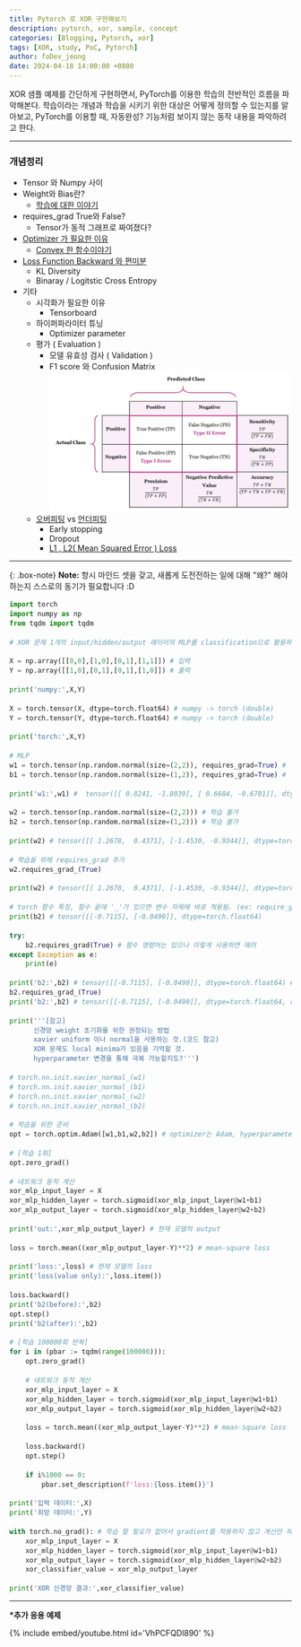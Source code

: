 ```yaml
---
title: Pytorch 로 XOR 구현해보기
description: pytorch, xor, sample, concept
categories: [Blogging, Pytorch, xor]
tags: [XOR, study, PoC, Pytorch]
author: foDev_jeong
date: 2024-04-18 14:00:00 +0800
---
```


XOR 샘플 예제를 간단하게 구현하면서, PyTorch를 이용한 학습의 전반적인 흐름을 파악해본다. 학습이라는 개념과 학습을 시키기 위한 대상은 어떻게 정의할 수 있는지를 알아보고, PyTorch를 이용할 때, 자동완성? 기능처럼 보이지 않는 동작 내용을 파악하려고 한다. 

* * *

<h3>개념정리</h3>

+ Tensor 와 Numpy 사이
+ Weight와 Bias란?
  + [학습에 대한 이야기](https://github.com/akillness/dlopt/blob/master/notebooks/CH04.ipynb)
+ requires_grad True와 False? 
  + Tensor가 동적 그래프로 짜여졌다?
+ [Optimizer 가 필요한 이유](https://github.com/akillness/dlopt/blob/master/notebooks/CH07.ipynb)
  + [Convex 한 함수이야기](https://github.com/akillness/dlopt/blob/master/notebooks/CH06.ipynb)
+ [Loss Function Backward 와 편미분](https://github.com/akillness/dlopt/blob/master/notebooks/CH08.ipynb)
  + KL Diversity
  + Binaray / Logitstic Cross Entropy 
+ 기타
  + 시각화가 필요한 이유
    + Tensorboard
  + 하이퍼파라미터 튜닝
    + Optimizer parameter
  + 평가 ( Evaluation )
    + 모델 유효성 검사 ( Validation )
    + F1 score 와 Confusion Matrix
![Confusion Matrix](/assets/img/xor/confusion_matrix.png)
  + [오버피팅](https://github.com/akillness/dlopt/blob/master/notebooks/CH14.ipynb) vs [언더피팅](https://github.com/akillness/dlopt/blob/master/notebooks/CH13.ipynb)
    + Early stopping
    + Dropout
    + [L1 , L2( Mean Squared Error ) Loss](https://github.com/akillness/dlopt/blob/master/notebooks/CH05.ipynb)

* * * 

{: .box-note}
**Note:** 항시 마인드 셋을 갖고, 새롭게 도전전하는 일에 대해 "왜?" 해야하는지 스스로의 동기가 필요합니다 :D

~~~py
import torch
import numpy as np
from tqdm import tqdm

# XOR 문제 1개의 input/hidden/output 레이어의 MLP를 classification으로 활용하여 XOR 문제를 푼다

X = np.array([[0,0],[1,0],[0,1],[1,1]]) # 입력
Y = np.array([[1,0],[0,1],[0,1],[1,0]]) # 출력

print('numpy:',X,Y)

X = torch.tensor(X, dtype=torch.float64) # numpy -> torch (double)
Y = torch.tensor(Y, dtype=torch.float64) # numpy -> torch (double)

print('torch:',X,Y)

# MLP
w1 = torch.tensor(np.random.normal(size=(2,2)), requires_grad=True) # 학습을 위해 requires_grad 옵션 추가
b1 = torch.tensor(np.random.normal(size=(1,2)), requires_grad=True) # 학습을 위해 requires_grad 옵션 추가

print('w1:',w1) #  tensor([[ 0.8241, -1.8039], [ 0.6684, -0.6701]], dtype=torch.float64, requires_grad=True)

w2 = torch.tensor(np.random.normal(size=(2,2))) # 학습 불가
b2 = torch.tensor(np.random.normal(size=(1,2))) # 학습 불가

print(w2) # tensor([[ 1.2678,  0.4371], [-1.4530, -0.9344]], dtype=torch.float64) # require_grad가 없음

# 학습을 위해 requires_grad 추가
w2.requires_grad_(True)

print(w2) # tensor([[ 1.2678,  0.4371], [-1.4530, -0.9344]], dtype=torch.float64, requires_grad=True) # requires_grad가 있음

# torch 함수 특징, 함수 끝에 '_'가 있으면 변수 자체에 바로 적용됨. (ex: require_grad, require_grad_)
print(b2) # tensor([[-0.7115], [-0.0490]], dtype=torch.float64)

try:
    b2.requires_grad(True) # 함수 명령어는 있으나 이렇게 사용하면 에러
except Exception as e:
    print(e)

print('b2:',b2) # tensor([[-0.7115], [-0.0490]], dtype=torch.float64) # 아직 적용 안됨
b2.requires_grad_(True)
print('b2:',b2) # tensor([[-0.7115], [-0.0490]], dtype=torch.float64, requires_grad=True) # 적용 됨

print('''[참고]
      신경망 weight 초기화를 위한 권장되는 방법
      xavier uniform 이나 normal을 사용하는 것.(코드 참고)
      XOR 문제도 local minima가 있음을 기억할 것.
      hyperparameter 변경을 통해 극복 가능할지도?''')

# torch.nn.init.xavier_normal_(w1)
# torch.nn.init.xavier_normal_(b1)
# torch.nn.init.xavier_normal_(w2)
# torch.nn.init.xavier_normal_(b2)

# 학습을 위한 준비
opt = torch.optim.Adam([w1,b1,w2,b2]) # optimizer는 Adam, hyperparameter는 임의 입력이 가능하지만, 일단 default값 사용 (learning rate:0.001, beta = (0.9, 0.999), eps=1e-8)

# [학습 1회]
opt.zero_grad()

# 네트워크 동적 계산
xor_mlp_input_layer = X
xor_mlp_hidden_layer = torch.sigmoid(xor_mlp_input_layer@w1+b1)
xor_mlp_output_layer = torch.sigmoid(xor_mlp_hidden_layer@w2+b2)

print('out:',xor_mlp_output_layer) # 현재 모델의 output

loss = torch.mean((xor_mlp_output_layer-Y)**2) # mean-square loss

print('loss:',loss) # 현재 모델의 loss
print('loss(value only):',loss.item())

loss.backward()
print('b2(before):',b2)
opt.step()
print('b2(after):',b2)

# [학습 100000회 반복]
for i in (pbar := tqdm(range(100000))):
    opt.zero_grad()

    # 네트워크 동적 계산
    xor_mlp_input_layer = X
    xor_mlp_hidden_layer = torch.sigmoid(xor_mlp_input_layer@w1+b1)
    xor_mlp_output_layer = torch.sigmoid(xor_mlp_hidden_layer@w2+b2)

    loss = torch.mean((xor_mlp_output_layer-Y)**2) # mean-square loss

    loss.backward()
    opt.step()

    if i%1000 == 0:
        pbar.set_description(f'loss:{loss.item()}')

print('입력 데이터:',X)
print('희망 데이터:',Y)

with torch.no_grad(): # 학습 할 필요가 없어서 gradient를 적용하지 않고 계산만 하길 원하는 경우 no_grad 사용
    xor_mlp_input_layer = X
    xor_mlp_hidden_layer = torch.sigmoid(xor_mlp_input_layer@w1+b1)
    xor_mlp_output_layer = torch.sigmoid(xor_mlp_hidden_layer@w2+b2)
    xor_classifier_value = xor_mlp_output_layer

print('XOR 신경망 결과:',xor_classifier_value)
~~~




* * *



__*추가 응용 예제__

{% include embed/youtube.html id='VhPCFQDl890' %}